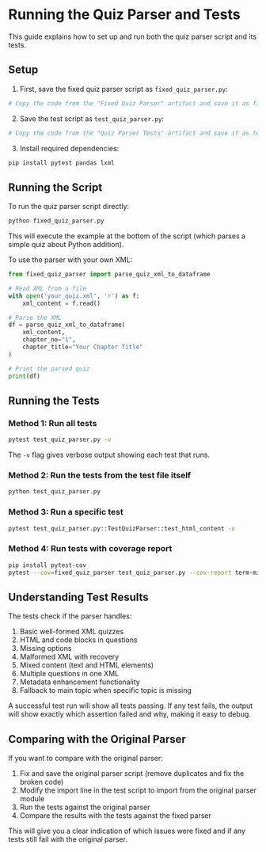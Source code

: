 # Running the Quiz Parser and Tests

This guide explains how to set up and run both the quiz parser script and its tests.

## Setup

1. First, save the fixed quiz parser script as `fixed_quiz_parser.py`:

```bash
# Copy the code from the "Fixed Quiz Parser" artifact and save it as fixed_quiz_parser.py
```

2. Save the test script as `test_quiz_parser.py`:

```bash
# Copy the code from the "Quiz Parser Tests" artifact and save it as test_quiz_parser.py
```

3. Install required dependencies:

```bash
pip install pytest pandas lxml
```

## Running the Script

To run the quiz parser script directly:

```bash
python fixed_quiz_parser.py
```

This will execute the example at the bottom of the script (which parses a simple quiz about Python addition).

To use the parser with your own XML:

```python
from fixed_quiz_parser import parse_quiz_xml_to_dataframe

# Read XML from a file
with open('your_quiz.xml', 'r') as f:
    xml_content = f.read()

# Parse the XML
df = parse_quiz_xml_to_dataframe(
    xml_content, 
    chapter_no="1", 
    chapter_title="Your Chapter Title"
)

# Print the parsed quiz
print(df)
```

## Running the Tests

### Method 1: Run all tests

```bash
pytest test_quiz_parser.py -v
```

The `-v` flag gives verbose output showing each test that runs.

### Method 2: Run the tests from the test file itself

```bash
python test_quiz_parser.py
```

### Method 3: Run a specific test

```bash
pytest test_quiz_parser.py::TestQuizParser::test_html_content -v
```

### Method 4: Run tests with coverage report

```bash
pip install pytest-cov
pytest --cov=fixed_quiz_parser test_quiz_parser.py --cov-report term-missing
```

## Understanding Test Results

The tests check if the parser handles:

1. Basic well-formed XML quizzes
2. HTML and code blocks in questions
3. Missing options
4. Malformed XML with recovery
5. Mixed content (text and HTML elements)
6. Multiple questions in one XML
7. Metadata enhancement functionality
8. Fallback to main topic when specific topic is missing

A successful test run will show all tests passing. If any test fails, the output will show exactly which assertion failed and why, making it easy to debug.

## Comparing with the Original Parser

If you want to compare with the original parser:

1. Fix and save the original parser script (remove duplicates and fix the broken code)
2. Modify the import line in the test script to import from the original parser module
3. Run the tests against the original parser
4. Compare the results with the tests against the fixed parser

This will give you a clear indication of which issues were fixed and if any tests still fail with the original parser.
